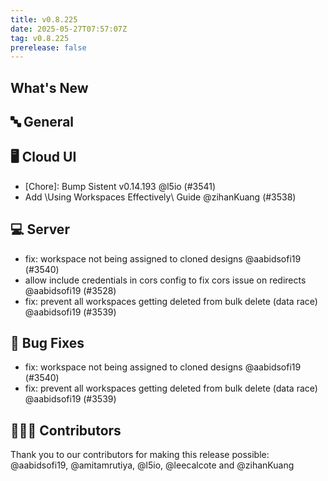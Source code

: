 ```yaml
---
title: v0.8.225
date: 2025-05-27T07:57:07Z
tag: v0.8.225
prerelease: false
---
```


## What's New
## 🔤 General
## 🖥 Cloud UI

- [Chore]: Bump Sistent v0.14.193 @l5io (#3541)
- Add \Using Workspaces Effectively\ Guide @zihanKuang (#3538)

## 💻 Server

- fix: workspace not being assigned to cloned designs @aabidsofi19 (#3540)
- allow include credentials in cors config to fix cors issue on redirects @aabidsofi19 (#3528)
- fix: prevent all workspaces getting deleted from bulk delete (data race) @aabidsofi19 (#3539)

## 🐛 Bug Fixes

- fix: workspace not being assigned to cloned designs @aabidsofi19 (#3540)
- fix: prevent all workspaces getting deleted from bulk delete (data race) @aabidsofi19 (#3539)

## 👨🏽‍💻 Contributors

Thank you to our contributors for making this release possible:
@aabidsofi19, @amitamrutiya, @l5io, @leecalcote and @zihanKuang

